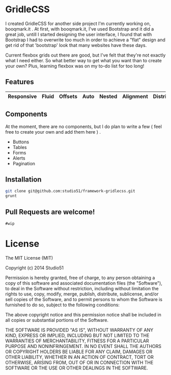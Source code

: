 # GridleCSS

I created GridleCSS for another side project I'm currently working on, booqmark.it .
At first, with booqmark.it, I've used Bootstrap and it did a great job, untill I
started designing the user interface, I found that with Bootstrap I had to
overwrite too much in order to achieve a "flat" design and get rid of that
'bootstrap' look that many websites have these days.

Current flexbox grids out there are good, but I've felt that they're not exactly
what I need either. So what better way to get what you want than to create your
own? Plus, learning flexbox was on my to-do list for too long!

## Features

| Responsive  | Fluid | Offsets | Auto | Nested | Alignment | Distribution | Reversed | Reordering | Basic | Sized |
| ----------- | ----- | ------- | ---- | ------ | --------- | ------------ | -------- | ---------- | ----- | ----- |

## Components

At the moment, there are no components, but I do plan to write a few ( feel free to create your own and add them here ) .

* Buttons
* Tables
* Forms
* Alerts
* Pagination

## Installation

``` bash
git clone git@github.com:studio51/framework-gridlecss.git
grunt
```

## Pull Requests are welcome!

`#wip`

# License

The MIT License (MIT)

Copyright (c) 2014 Studio51

Permission is hereby granted, free of charge, to any person obtaining a copy
of this software and associated documentation files (the "Software"), to deal
in the Software without restriction, including without limitation the rights
to use, copy, modify, merge, publish, distribute, sublicense, and/or sell
copies of the Software, and to permit persons to whom the Software is
furnished to do so, subject to the following conditions:

The above copyright notice and this permission notice shall be included in all
copies or substantial portions of the Software.

THE SOFTWARE IS PROVIDED "AS IS", WITHOUT WARRANTY OF ANY KIND, EXPRESS OR
IMPLIED, INCLUDING BUT NOT LIMITED TO THE WARRANTIES OF MERCHANTABILITY,
FITNESS FOR A PARTICULAR PURPOSE AND NONINFRINGEMENT. IN NO EVENT SHALL THE
AUTHORS OR COPYRIGHT HOLDERS BE LIABLE FOR ANY CLAIM, DAMAGES OR OTHER
LIABILITY, WHETHER IN AN ACTION OF CONTRACT, TORT OR OTHERWISE, ARISING FROM,
OUT OF OR IN CONNECTION WITH THE SOFTWARE OR THE USE OR OTHER DEALINGS IN THE
SOFTWARE.
